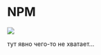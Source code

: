 # NPM
![](https://upload.wikimedia.org/wikipedia/commons/thumb/d/db/Npm-logo.svg/206px-Npm-logo.svg.png)

тут явно чего-то не хватает...